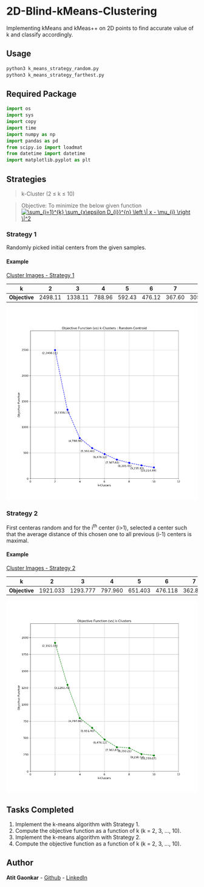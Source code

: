 # 2D-Blind-kMeans-Clustering

Implementing kMeans and kMeas++ on 2D points to find accurate value of k and classify accordingly.

## Usage

```python
python3 k_means_strategy_random.py
python3 k_means_strategy_farthest.py
```
## Required Package
```python
import os
import sys
import copy
import time
import numpy as np
import pandas as pd
from scipy.io import loadmat
from datetime import datetime
import matplotlib.pyplot as plt
```

## Strategies

> k-Cluster (2 ≤ k ≤ 10)  

> Objective:  To minimize the below given function
<a href="https://www.codecogs.com/eqnedit.php?latex=\sum_{i=1}^{k}&space;\sum_{x\epsilon&space;D_{i}}^{n}&space;\left&space;\|&space;x&space;-&space;\mu_{i}&space;\right&space;\|^2" target="_blank"><img src="https://latex.codecogs.com/gif.latex?\sum_{i=1}^{k}&space;\sum_{x\epsilon&space;D_{i}}^{n}&space;\left&space;\|&space;x&space;-&space;\mu_{i}&space;\right&space;\|^2" title="\sum_{i=1}^{k} \sum_{x\epsilon D_{i}}^{n} \left \| x - \mu_{i} \right \|^2" /></a>


 

### Strategy 1
Randomly picked initial centers from the given samples.

#### Example

[Cluster Images - Strategy 1](https://github.com/asgaonkar/2D-Blind-kMeans-Clustering/tree/master/Images/Random)

k | 2 | 3 | 4 | 5 | 6 | 7 | 8 | 9 | 10 | 
------------ | ------------ | ------------- | ------------ | ------------- |------------ | ------------- |------------ | ------------- |------------ |
**Objective** | 2498.11 | 1338.11 | 788.96 | 592.43 | 476.12 | 367.60 | 305.45 | 255.83 | 214.99 |

![Objective Function vs k-Cluster](https://raw.githubusercontent.com/asgaonkar/2D-Blind-kMeans-Clustering/master/Images/Objective%20Function%20(vs)%20k-Clusters%20-%20Random%20Centroid%200.png)



### Strategy 2
First centeras random and for the i<sup>th</sup> center (i>1), selected a center such that the average distance of this chosen one to all previous (i-1) centers is maximal.

#### Example

[Cluster Images - Strategy 2](https://github.com/asgaonkar/2D-Blind-kMeans-Clustering/tree/master/Images/Farthest)

k | 2 | 3 | 4 | 5 | 6 | 7 | 8 | 9 | 10 | 
------------ | ------------ | ------------- | ------------ | ------------- |------------ | ------------- |------------ | ------------- |------------ |
**Objective** | 1921.033 | 1293.777 | 797.960 | 651.403 | 476.118 | 362.866 | 350.209 | 258.431 | 239.065 |


![Objective Function vs k-Cluster](https://raw.githubusercontent.com/asgaonkar/2D-Blind-kMeans-Clustering/master/Images/Objective%20Function%20(vs)%20k-Clusters%20-%20Farthest%20Centroid%200.png)

## Tasks Completed
1.    Implement the k-means algorithm with Strategy 1.
2.    Compute the objective function as a function of k (k = 2, 3, …, 10).
3.    Implement the k-means algorithm with Strategy 2.
4.    Compute the objective function as a function of k (k = 2, 3, …, 10).

## Author

**Atit Gaonkar** - [Github](https://github.com/asgaonkar) - [LinkedIn](https://www.linkedin.com/in/atit-gaonkar/)

